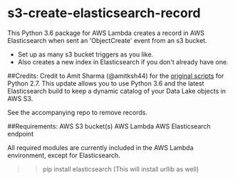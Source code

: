 # s3-create-elasticsearch-record
This Python 3.6 package for AWS Lambda creates a record in AWS Elasticsearch when sent an 'ObjectCreate' event from an s3 bucket. 
* Set up as many s3 bucket triggers as you like.
* Also creates a new index in Elasticsearch if you don't already have one.


##Credits:
Credit to Amit Sharma (@amitksh44) for the [original scripts](https://aws.amazon.com/blogs/database/indexing-metadata-in-amazon-elasticsearch-service-using-aws-lambda-and-python/) for Python 2.7.  This update allows you to use Python 3.6 and the latest Elasticsearch build to keep a dynamic catalog of your Data Lake objects in AWS S3.  

See the accompanying repo to remove records.

##Requirements:
AWS S3 bucket(s)
AWS Lambda
AWS Elasticsearch endpoint

All required modules are currently included in the AWS Lambda environment, except for Elasticsearch.  

>> pip install elasticsearch
(This will install urllib as well)
